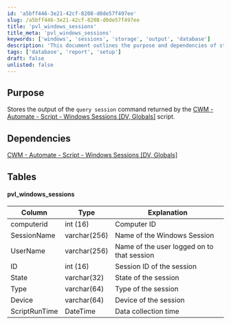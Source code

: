 ```yaml
---
id: 'a5bff446-3e21-42cf-8208-d0de57f497ee'
slug: /a5bff446-3e21-42cf-8208-d0de57f497ee
title: 'pvl_windows_sessions'
title_meta: 'pvl_windows_sessions'
keywords: ['windows', 'sessions', 'storage', 'output', 'database']
description: 'This document outlines the purpose and dependencies of storing the output from the query session command, specifically focusing on the Windows Sessions data structure and its associated table schema. It also references the necessary script for retrieving session data.'
tags: ['database', 'report', 'setup']
draft: false
unlisted: false
---
```


## Purpose

Stores the output of the `query session` command returned by the [CWM - Automate - Script - Windows Sessions [DV, Globals]](/docs/7d803c02-dd33-4a82-810e-02b4820ae88b) script.

## Dependencies

[CWM - Automate - Script - Windows Sessions [DV, Globals]](/docs/7d803c02-dd33-4a82-810e-02b4820ae88b)

## Tables

#### pvl_windows_sessions

| Column        | Type         | Explanation                                 |
|---------------|--------------|---------------------------------------------|
| computerid    | int (16)     | Computer ID                                 |
| SessionName   | varchar(256) | Name of the Windows Session                 |
| UserName      | varchar(256) | Name of the user logged on to that session  |
| ID            | int (16)     | Session ID of the session                   |
| State         | varchar(32)  | State of the session                        |
| Type          | varchar(64)  | Type of the session                         |
| Device        | varchar(64)  | Device of the session                       |
| ScriptRunTime | DateTime     | Data collection time                        |

